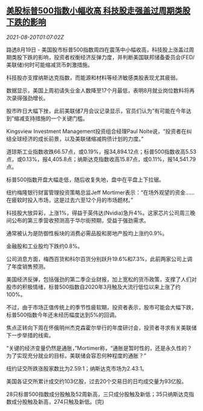<!--1629423062000-->
[美股标普500指数小幅收高 科技股走强盖过周期类股下跌的影响](https://cn.reuters.com/article/usa-stocks-0819-thur-idCNKBS2FL02O)
------

<div><i>2021-08-20T01:07:02Z</i></div><p>路透8月19日 - 美国股市标普500指数周四在震荡中小幅收高，科技股上涨盖过周期类股下跌的影响，投资者权衡经济反弹力度，并判断美国联邦储备委员会(FED/美联储)何时可能缩减货币刺激措施。</p><p>科技股亦支撑纳斯达克指数，而能源和材料等经济敏感类股表现尤其疲弱。</p><p>数据显示，美国上周初请失业金人数降至17个月最低，表明8月就业岗位数料将再次录得强劲增长。</p><p>股市昨日大幅下挫，此前美联储7月会议记录显示，官员们认为”有可能在今年达到”缩减支持措施的一个关键门槛。</p><p>Kingsview Investment Management投资组合经理Paul Nolte说，“投资者在纠结全球经济的成长前景，以及美联储缩减购债计划的力度。”</p><p>道琼斯工业指数收跌66.57点，或0.19%，报34,894.12点；标普500指数收高5.53点，或0.13%，报4,405.8点；纳斯达克指数收高15.87点，或0.11%，报14,541.79点。</p><p>标普500指数开盘大幅走低，随后收复失地，盘中在平盘上下拉锯。</p><p>纽约梅隆银行财富管理投资策略总监Jeff Mortimer表示：“在场外观望的资金……在疲软时投入市场，这是过去六至12个月的市场题材。”</p><p>科技股大放异彩，上涨1%，得益于英伟达(Nvidia)急升4%。这家芯片公司周三晚间公布的第三季营收预测高于华尔街预期，受益于强劲需求。</p><p>通常被认为是防御性板块的消费必需品股和房地产股均上涨约0.9%。</p><p>金融股和工业股均下跌约0.8%。</p><p>公司消息方面，梅西百货和科尔百货分别跃升19.6%和7.3%，此前两家公司上调了年度销售预测。</p><p>美国经济反弹，包括强劲的第二季企业财报，加上宽松的货币政策，支撑了人们对股市的积极情绪，标普500指数自2020年3月触及大流行低位以来上涨了约100%。</p><p>不过，由于市场正值传统上的季节性疲软期，投资者表示，股市可能会大幅下跌，标普500指数今年还未经历幅度达到5%的回调。</p><p>焦点正转向下周在怀俄明州杰克森霍尔举行的年度研讨会，投资者寻求有关美联储下一步举措的线索。</p><p>“关键的经济变量仍然是通胀，”Mortimer称，“通胀是暂时性的，还是永久性的？为了实现充分就业的目标，美联储会容忍何种程度的通胀？”</p><p>纽约证交所跌涨股家数比为2.59:1；纳斯达克市场为2.43:1。</p><p>美国各证交所累计成交约103亿股，过去20个交易日的日均成交量为93亿股。</p><p>28只标普500指数成分股触及52周新高，三只成分股触及新低；35只纳斯达克指数成分股触及新高，274只触及新低。(完)</p>

